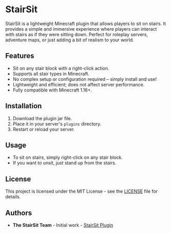 # StairSit

StairSit is a lightweight Minecraft plugin that allows players to sit on stairs. It provides a simple and immersive experience where players can interact with stairs as if they were sitting down. Perfect for roleplay servers, adventure maps, or just adding a bit of realism to your world.

## Features
- Sit on any stair block with a right-click action.
- Supports all stair types in Minecraft.
- No complex setup or configuration required – simply install and use!
- Lightweight and efficient; does not affect server performance.
- Fully compatible with Minecraft 1.16+.

## Installation
1. Download the plugin jar file.
2. Place it in your server's `plugins` directory.
3. Restart or reload your server.

## Usage
- To sit on stairs, simply right-click on any stair block.
- If you want to unsit, just stand up from the stairs.

## License
This project is licensed under the MIT License - see the [LICENSE](LICENSE) file for details.

## Authors
- **The StairSit Team** - Initial work - [StairSit Plugin](https://github.com/AMinecraftPlugin/StairSit)
